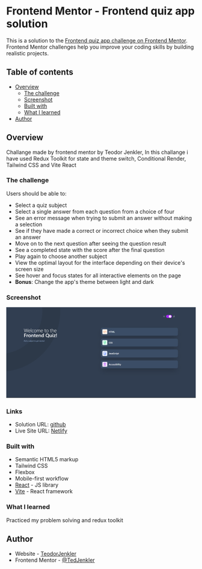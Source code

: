 # Frontend Mentor - Frontend quiz app solution

This is a solution to the [Frontend quiz app challenge on Frontend Mentor](https://www.frontendmentor.io/challenges/frontend-quiz-app-BE7xkzXQnU). Frontend Mentor challenges help you improve your coding skills by building realistic projects. 

## Table of contents

- [Overview](#overview)
  - [The challenge](#the-challenge)
  - [Screenshot](#screenshot)
  - [Built with](#built-with)
  - [What I learned](#what-i-learned)
- [Author](#author)

## Overview

Challange made by frontend mentor by Teodor Jenkler, In this challange i have used Redux Toolkit for state and theme switch, Conditional Render, Tailwind CSS and Vite React

### The challenge

Users should be able to:

- Select a quiz subject
- Select a single answer from each question from a choice of four
- See an error message when trying to submit an answer without making a selection
- See if they have made a correct or incorrect choice when they submit an answer
- Move on to the next question after seeing the question result
- See a completed state with the score after the final question
- Play again to choose another subject
- View the optimal layout for the interface depending on their device's screen size
- See hover and focus states for all interactive elements on the page
- **Bonus**: Change the app's theme between light and dark

### Screenshot

![](./screenshot.png)

### Links

- Solution URL: [github](https://github.com/TedJenkler/QuizApp-Tailwind-Vite-Reduxttk)
- Live Site URL: [Netlify]()

### Built with

- Semantic HTML5 markup
- Tailwind CSS
- Flexbox
- Mobile-first workflow
- [React](https://reactjs.org/) - JS library
- [Vite](https://vitejs.dev/) - React framework

### What I learned

Practiced my problem solving and redux toolkit

## Author

- Website - [TeodorJenkler](https://www.linkedin.com/in/tedjenklerwebdeveloper/)
- Frontend Mentor - [@TedJenkler](https://www.frontendmentor.io/profile/TedJenkler)

